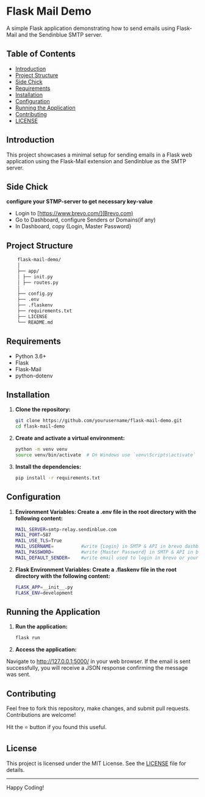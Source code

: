 # Flask Mail Demo

A simple Flask application demonstrating how to send emails using Flask-Mail and the Sendinblue SMTP server.

## Table of Contents

- [Introduction](#introduction)
- [Project Structure](#project-structure)
- [Side Chick](#side-chick)
- [Requirements](#requirements)
- [Installation](#installation)
- [Configuration](#configuration)
- [Running the Application](#running-the-application)
- [Contributing](#contributing)
- [LICENSE](#license)

## Introduction

This project showcases a minimal setup for sending emails in a Flask web application using the Flask-Mail extension and Sendinblue as the SMTP server.

## Side Chick
**configure your STMP-server to get necessary key-value**
- Login to [https://www.brevo.com/](Brevo.com)
- Go to Dashboard, configure Senders or Domains(if any)
- In Dashboard, copy {Login, Master Password} 

## Project Structure
``` sh
    flask-mail-demo/
    │
    ├── app/
    │ ├── init.py
    │ ├── routes.py
    │
    ├── config.py
    ├── .env
    ├── .flaskenv
    ├── requirements.txt
    ├── LICENSE
    └── README.md
```

## Requirements

- Python 3.6+
- Flask
- Flask-Mail
- python-dotenv

## Installation

1. **Clone the repository:**

   ```sh
   git clone https://github.com/yourusername/flask-mail-demo.git
   cd flask-mail-demo
    ```

2. **Create and activate a virtual environment:**

    ```sh
    python -m venv venv
    source venv/bin/activate  # On Windows use `venv\Scripts\activate`
    ```
3. **Install the dependencies:**
    ```sh
    pip install -r requirements.txt
    ```

## Configuration

1. **Environment Variables: Create a .env file in the root directory with the following content:**
    ```sh
    MAIL_SERVER=smtp-relay.sendinblue.com
    MAIL_PORT=587
    MAIL_USE_TLS=True
    MAIL_USERNAME=          #write {Login} in SMTP & API in brevo dashboard
    MAIL_PASSWORD=          #write {Master Password} in SMTP & API in brevo dashboard
    MAIL_DEFAULT_SENDER=    #write email used to login in brevo or your own domain
    ```
 
2. **Flask Environment Variables: Create a .flaskenv file in the root directory with the following content:**
    ```sh
    FLASK_APP=__init__.py
    FLASK_ENV=development
    ```

## Running the Application

1. **Run the application:**
    ```sh
    flask run
    ```

2. **Access the application:**
    
Navigate to http://127.0.0.1:5000/ in your web browser. If the email is sent successfully, you will receive a JSON response confirming the message was sent.

## Contributing

Feel free to fork this repository, make changes, and submit pull requests. Contributions are welcome!

Hit the ⭐ button if you found this useful.

## License

This project is licensed under the MIT License. See the [LICENSE](LICENSE) file for details.

---

Happy Coding!
